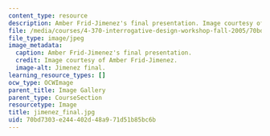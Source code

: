 ```yaml
---
content_type: resource
description: Amber Frid-Jimenez's final presentation. Image courtesy of Amber Frid-Jimenez.
file: /media/courses/4-370-interrogative-design-workshop-fall-2005/70bd7303e244402d48a971d51b85bc6b_jimenez_final.jpg
file_type: image/jpeg
image_metadata:
  caption: Amber Frid-Jimenez's final presentation.
  credit: Image courtesy of Amber Frid-Jimenez.
  image-alt: Jimenez final.
learning_resource_types: []
ocw_type: OCWImage
parent_title: Image Gallery
parent_type: CourseSection
resourcetype: Image
title: jimenez_final.jpg
uid: 70bd7303-e244-402d-48a9-71d51b85bc6b
---
```

